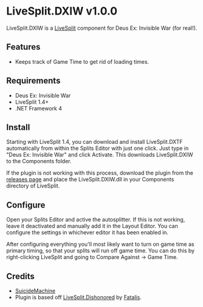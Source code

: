 ﻿LiveSplit.DXIW v1.0.0
=====================

LiveSplit.DXIW is a [LiveSplit](http://livesplit.org/) component for Deus Ex: Invisible War (for real!).

Features
--------
  * Keeps track of Game Time to get rid of loading times.

Requirements
------------

  * Deus Ex: Invisible War
  * LiveSplit 1.4+
  * .NET Framework 4  

Install
-------
Starting with LiveSplit 1.4, you can download and install LiveSplit.DXTF automatically from within the Splits Editor with just one click. Just type in "Deus Ex: Invisible War" and click Activate. This downloads LiveSplit.DXIW to the Components folder.

If the plugin is not working with this process, download the plugin from the [releases page](https://github.com/SuiMachine/LiveSplit.DXIW/releases) and place the LiveSplit.DXIW.dll in your Components directory of LiveSplit.

Configure
---------
Open your Splits Editor and active the autosplitter. If this is not working, leave it deactivated and manually add it in the Layout Editor. You can configure the settings in whichever editor it has been enabled in.

After configuring everything you'll most likely want to turn on game time as primary timing, so that your splits will run off game time. You can do this by right-clicking LiveSplit and going to Compare Against -> Game Time.


Credits
-------
  * [SuicideMachine](http://twitch.tv/suicidemachine)
  * Plugin is based off [LiveSplit.Dishonored](https://github.com/fatalis/LiveSplit.Dishonored) by [Fatalis](http://twitch.tv/fatalis_).
